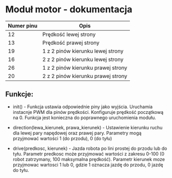 # Moduł motor - dokumentacja

Numer pinu | Opis
-----------|-----
12 | Prędkość lewej strony
13 | Prędkość prawej strony
19 | 1 z 2 pinów kierunku lewej strony
16 | 2 z 2 pinów kierunku lewej strony
26 | 1 z 2 pinów kierunku prawej strony
20 | 2 z 2 pinów kierunku prawej strony

## Funkcje:
- init() - Funkcja ustawia odpowiednie piny jako wyjścia. Uruchamia instacnje PWM dla pinów prędkości. Konfiguruje prędkość początkową na 0. Funkcja jest konieczna do poprawnego uruchomienia modułu. 

- direction(lewa_kierunek, prawa_kierunek) - Ustawienie kierunku ruchu dla lewej pary napędowej oraz prawej pary. Parametry mogą przyjmować wartości 1 (do przodu), 0 (do tyłu)

- drive(predkosc, kierunek) - Jazda robota po lini prostej do przodu lub do tyłu. Parametr predkosc może przyjmować wartości z zakresu 0-100 (0 robot zatrzymany, 100 maksymalna prędkość). Parametr kierunek moze przyjmowac wartosci 1 lub 0, gdzie 1 oznacza jazdę do przodu, 0 jazdę do tyłu.

